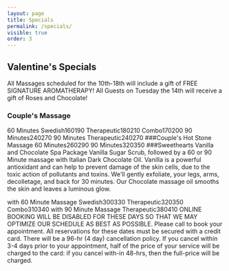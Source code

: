 ```yaml
---
layout: page
title: Specials 
permalink: /specials/
visible: true
order: 3
---
```


## Valentine's Specials
All Massages scheduled for the 10th-18th will include a gift of FREE SIGNATURE AROMATHERAPY! All Guests on Tuesday the 14th will receive a gift of Roses and Chocolate!
### Couple's Massage
60 Minutes
Swedish$160$190
Therapeutic$180$210
Combo$170$200
90 Minutes$240$270
90 Minutes
Therapeutic$240$270
###Couple's Hot Stone Massage
60 Minutes$260$290
90 Minutes$320$350
###Sweethearts Vanilla and Chocolate Spa Package
Vanilla Sugar Scrub, followed by a 60 or 90 Minute massage with Italian Dark Chocolate Oil. Vanilla is a powerful antioxidant and can help to prevent damage of the skin cells, due to the toxic action of pollutants and toxins. We'll gently exfoliate, your legs, arms, decolletage, and back for 30 minutes. Our Chocolate massage oil smooths the skin and leaves a luminous glow.

with 60 Minute Massage
Swedish$300$330
Therapeutic$320$350
Combo$310$340
with 90 Minute Massage
Therapeutic$380$410
ONLINE BOOKING WILL BE DISABLED FOR THESE DAYS SO THAT WE MAY OPTIMIZE OUR SCHEDULE AS BEST AS POSSIBLE. Please call to book your appointment. All reservations for these dates must be secured with a credit card. There will be a 96-hr (4 day) cancellation policy. If you cancel within 3-4 days prior to your appointment, half of the price of your service will be charged to the card: if you cancel with-in 48-hrs, then the full-price will be charged.
